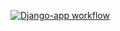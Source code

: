 [![Django-app workflow](https://github.com/MrFenX1/yamdb_final/actions/workflows/yamdb_workflow.yml/badge.svg)](https://github.com/MrFenX1/yamdb_final/actions/workflows/yamdb_workflow.yml)